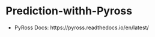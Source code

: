 # Prediction-withh-Pyross
<ul>
 <li>PyRoss Docs: https://pyross.readthedocs.io/en/latest/</li>
</ul>
